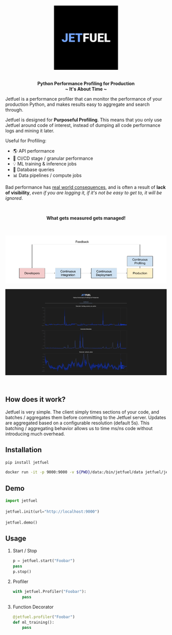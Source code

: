 <p align="center">
<br><br><br>
<a href="https://github.com/jetfuel-dev/jetfuel"><img src="https://raw.githubusercontent.com/jetfuel-dev/jetfuel/main/assets/jetfuel.png" alt="Jetfuel logo: Jetfuel is the Python Performance Profiler for Production" width="200px"></a>
<br><br>
</p>

<p align="center">
<b>Python Performance Profiling for Production</b><br>
<b>~ It's About Time ~</b>
</p>

Jetfuel is a performance profiler that can monitor the performance of your production Python, and makes results easy to aggregate and search through.

Jetfuel is designed for **Purposeful Profiling**. This means that you only use Jetfuel around code of interest, instead of dumping all code performance logs and mining it later.

Useful for Profiling:

- 🌎 API performance
- 🚀 CI/CD stage / granular performance
- 💡 ML training & inference jobs
- 📀 Database queries
- 📊 Data pipelines / compute jobs

Bad performance has [real world consequences](https://uxplanet.org/how-page-speed-affects-web-user-experience-83b6d6b1d7d7), and is often a result of **lack of visibility**, *even if you are logging it, if it's not be easy to get to, it will be ignored*.

<br>
<p align="center">
<b>What gets measured gets managed!</b>
</p>
<br>

![Continuous Profiling](https://raw.githubusercontent.com/jetfuel-dev/jetfuel/main/assets/continuous_profiling.png)

![Dashboard](https://raw.githubusercontent.com/jetfuel-dev/jetfuel/main/assets/dashboard.png)

<br>

## How does it work?

Jetfuel is very simple. The client simply times sections of your code, and batches / aggregates them before committing to the Jetfuel server. Updates are aggregated based on a configurable resolution (default 5s). This batching / aggregating behavior allows us to time ms/ns code without introducing much overhead.

## Installation

```bash
pip install jetfuel
```

```bash
docker run -it -p 9000:9000 -v ${PWD}/data:/bin/jetfuel/data jetfuel/jetfuel
```

## Demo

```python
import jetfuel

jetfuel.init(url="http://localhost:9000")

jetfuel.demo()
```

## Usage

1. Start / Stop

    ```python
    p = jetfuel.start("Foobar")
    pass
    p.stop()
    ```

2. Profiler

    ```python
    with jetfuel.Profiler("Foobar"):
        pass
    ```

3. Function Decorator

    ```python
    @jetfuel.profiler("Foobar")
    def ml_training():
        pass
    ```
